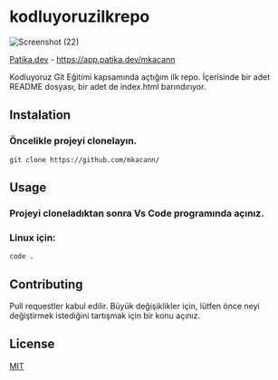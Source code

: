 # kodluyoruzilkrepo

![Screenshot (22)](<img width="1440" alt="Ekran Resmi 2022-10-29 15 01 55" src="https://user-images.githubusercontent.com/116940925/198830275-678b9c1b-5037-4224-a6b7-1baf4d632499.png">)

[Patika.dev](https://www.patika.dev/tr) - https://app.patika.dev/mkacann

Kodluyoruz Git Eğitimi kapsamında açtığım ilk repo. İçerisinde bir adet README dosyası, bir adet de index.html barındırıyor.

## Instalation

### Öncelikle projeyi clonelayın.

    git clone https://github.com/mkacann/

## Usage

### Projeyi cloneladıktan sonra Vs Code programında açınız.
### Linux için:

    code .

## Contributing

Pull requestler kabul edilir. Büyük değişiklikler için, lütfen önce neyi değiştirmek istediğini tartışmak için bir konu açınız.
## License

[MIT](https://choosealicense.com/licenses/mit/)

